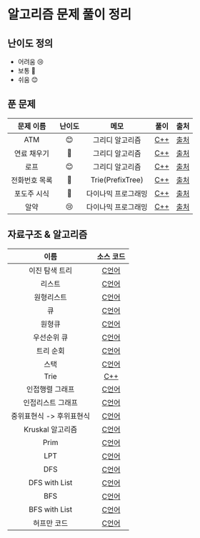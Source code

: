 # 알고리즘 문제 풀이 정리

## 난이도 정의
* 어려움 😢
* 보통 🤔
* 쉬움 😊

## 푼 문제

|  문제 이름  |  난이도  |  메모  |  풀이  |  출처  |
|:----------:|:--------:|:-----:|:------:|:------:|
| ATM | 😊 | 그리디 알고리즘 | [C++](https://github.com/techbless/algorithm-playground/blob/master/challenges/BOJ11399.md) | [출처](https://www.acmicpc.net/problem/11399)
| 연료 채우기 | 🤔 | 그리디 알고리즘 | [C++](https://github.com/techbless/algorithm-playground/blob/master/challenges/BOJ1826.md) | [출처](https://www.acmicpc.net/problem/1826)
| 로프 | 😊 | 그리디 알고리즘 | [C++](https://github.com/techbless/algorithm-playground/blob/master/challenges/BOJ2217.md) | [출처](https://www.acmicpc.net/problem/2217)
| 전화번호 목록 | 🤔 | Trie(PrefixTree) | [C++](https://github.com/techbless/algorithm-playground/blob/master/challenges/BOJ5052.md) | [출처](https://www.acmicpc.net/problem/5052)
| 포도주 시식 | 🤔 | 다이나믹 프로그래밍 | [C++](https://github.com/techbless/algorithm-playground/blob/master/challenges/BOJ2156.md) | [출처](https://www.acmicpc.net/problem/2156)
| 알약 | 😢 | 다이나믹 프로그래밍 | [C++](https://github.com/techbless/algorithm-playground/blob/master/challenges/BOJ4811.md) | [출처](https://www.acmicpc.net/problem/4811)


## 자료구조 & 알고리즘

| 이름 | 소스 코드 |
|:----:|:--------:|
| 이진 탐색 트리 | [C언어](https://github.com/techbless/algorithm-playground/blob/master/DataStructure/BinaryTreeSearch.c) |
| 리스트 | [C언어](https://github.com/techbless/algorithm-playground/blob/master/DataStructure/List.c) |
| 원형리스트 | [C언어](https://github.com/techbless/algorithm-playground/blob/master/DataStructure/CircularList.c) |
| 큐 | [C언어](https://github.com/techbless/algorithm-playground/blob/master/DataStructure/Queue.c) |
| 원형큐 | [C언어](https://github.com/techbless/algorithm-playground/blob/master/DataStructure/CircularQueue.c) |
| 우선순위 큐 | [C언어](https://github.com/techbless/algorithm-playground/blob/master/DataStructure/PriorityQueue.c) |
| 트리 순회 | [C언어](https://github.com/techbless/algorithm-playground/blob/master/DataStructure/TreeTraversal.c) |
| 스택 | [C언어](https://github.com/techbless/algorithm-playground/blob/master/DataStructure/Stack.c) |
| Trie | [C++](https://github.com/techbless/algorithm-playground/blob/master/DataStructure/Trie.cpp) |
| 인접행렬 그래프 | [C언어](https://github.com/techbless/algorithm-playground/blob/master/DataStructure/graphUsingAdjMat.c) |
| 인접리스트 그래프 | [C언어](https://github.com/techbless/algorithm-playground/blob/master/DataStructure/graphUsingList.c) |
| 중위표현식 -> 후위표현식 | [C언어](https://github.com/techbless/algorithm-playground/blob/master/DataStructure/InFix2Postfix.c) |
| Kruskal 알고리즘 | [C언어](https://github.com/techbless/algorithm-playground/blob/master/Algorithm/Kruskal.c) |
| Prim | [C언어](https://github.com/techbless/algorithm-playground/blob/master/Algorithm/Prim.c) |
| LPT | [C언어](https://github.com/techbless/algorithm-playground/blob/master/Algorithm/LPT.c) |
| DFS | [C언어](https://github.com/techbless/algorithm-playground/blob/master/Algorithm/DFS.c) |
| DFS with List | [C언어](https://github.com/techbless/algorithm-playground/blob/master/Algorithm/DFS_LIST.c) |
| BFS | [C언어](https://github.com/techbless/algorithm-playground/blob/master/Algorithm/BFS.c) |
| BFS with List | [C언어](https://github.com/techbless/algorithm-playground/blob/master/Algorithm/BFS_LIST.c) |
| 허프만 코드 | [C언어](https://github.com/techbless/algorithm-playground/blob/master/Algorithm/huffman.c) |





